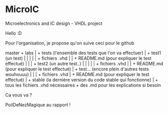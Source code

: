 # MicroIC
Microelectronics and IC design - VHDL project

Hello :D

Pour l'organisation, je propose qu'on suive ceci pour le github

master
  \+ labs
  |
  \+ tests (l'ensemble des tests que l'on va effectuer)
  |   \+ test1 (un test)
  |   |   |
  |   |   \+ fichiers .vhd
  |   |   \+ README.md (pour expliquer le test effectué)
  |   |
  |   \+ test2 (un autre test..)
  |   |   |
  |   |   \+ fichiers .vhd
  |   |   \+ README.md (pour expliquer le test effectué)
  |   \+ test... (encore plein d'autres tests wouhouuu)
  |       |
  |       \+ fichiers .vhd
  |       \+ README.md (pour expliquer le test effectué)
  |
  \+ stable (la dernière version du code stable qui fonctionne)
      |
      \+ tous les fichiers .vhd nécessaires
      \+ des .md pour les explications si besoin
 
  Ca vous va ?
  
  PoilDeNezMagique au rapport ! 
